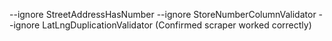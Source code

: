 --ignore StreetAddressHasNumber --ignore StoreNumberColumnValidator --ignore LatLngDuplicationValidator (Confirmed scraper worked correctly)
